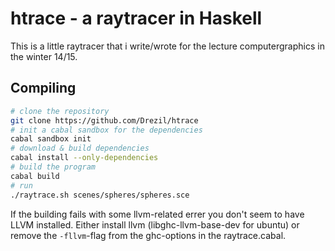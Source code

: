 # htrace - a raytracer in Haskell

This is a little raytracer that i write/wrote for the lecture computergraphics in the winter 14/15.

## Compiling

```bash
# clone the repository
git clone https://github.com/Drezil/htrace
# init a cabal sandbox for the dependencies
cabal sandbox init
# download & build dependencies
cabal install --only-dependencies
# build the program
cabal build
# run
./raytrace.sh scenes/spheres/spheres.sce
```

If the building fails with some llvm-related errer you don't seem to have LLVM installed. Either install llvm (libghc-llvm-base-dev for ubuntu) or remove the ```-fllvm```-flag from the ghc-options in the raytrace.cabal.
